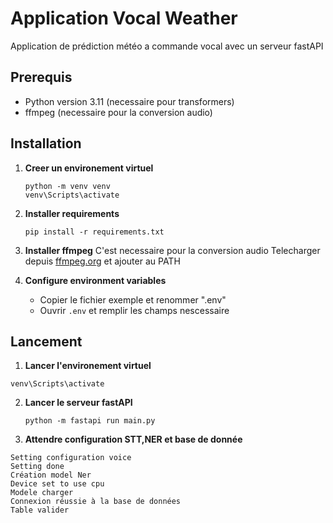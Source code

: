 # Application Vocal Weather
Application de prédiction météo a commande vocal avec un serveur fastAPI
## Prerequis

- Python version 3.11 (necessaire pour transformers)
- ffmpeg (necessaire pour la conversion audio)

## Installation

1. **Creer un  environement virtuel**
   ```
   python -m venv venv
   venv\Scripts\activate
   ```

2. **Installer requirements**
   ```
   pip install -r requirements.txt
   ```

3. **Installer ffmpeg**
   C'est necessaire pour la conversion audio
     Telecharger depuis [ffmpeg.org](https://ffmpeg.org/download.html) et ajouter au PATH

4. **Configure environment variables**
   - Copier le fichier exemple et renommer ".env"
   - Ouvrir `.env` et remplir les champs nescessaire

## Lancement
1. **Lancer l'environement virtuel**
```
venv\Scripts\activate
```
2. **Lancer le serveur fastAPI**
   ```
   python -m fastapi run main.py
   ```
3. **Attendre configuration STT,NER et base de donnée**
```
Setting configuration voice
Setting done
Création model Ner
Device set to use cpu
Modele charger
Connexion réussie à la base de données
Table valider
```